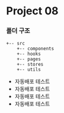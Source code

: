 # Project 08

### 폴더 구조

```
+-- src
    +-- components
    +-- hooks
    +-- pages
    +-- stores
    +-- utils
```

- 자동배포 테스트
- 자동배포 테스트
- 자동배포 테스트
- 자동배포 테스트
